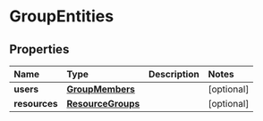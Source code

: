 # GroupEntities

## Properties

| Name | Type | Description | Notes |
| :--- | :--- | :--- | :--- |
| **users** | [**GroupMembers**](groupmembers.md) |  | \[optional\] |
| **resources** | [**ResourceGroups**](resourcegroups.md) |  | \[optional\] |

